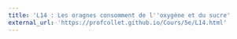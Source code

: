 ```yaml
---
title: 'L14 : Les oragnes consomment de l''oxygène et du sucre'
external_url: 'https://profcollet.github.io/Cours/5e/L14.html'
---
```



